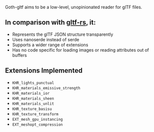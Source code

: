 Goth-gltf aims to be a low-level, unopinionated reader for glTF files.

## In comparison with [gltf-rs], it:

- Represents the glTF JSON structure transparently
- Uses nanoserde instead of serde
- Supports a wider range of extensions
- Has no code specific for loading images or reading attributes out of buffers

## Extensions Implemented

- `KHR_lights_punctual`
- `KHR_materials_emissive_strength`
- `KHR_materials_ior`
- `KHR_materials_sheen`
- `KHR_materials_unlit`
- `KHR_texture_basisu`
- `KHR_texture_transform`
- `EXT_mesh_gpu_instancing`
- `EXT_meshopt_compression`

[gltf-rs]: https://github.com/gltf-rs/gltf